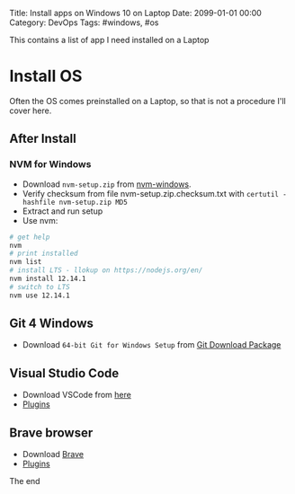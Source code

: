 Title: Install apps on Windows 10 on Laptop
Date: 2099-01-01 00:00
Category: DevOps
Tags: #windows, #os

This contains a list of app I need installed on a Laptop

# Install OS

Often the OS comes preinstalled on a Laptop, so that is not a procedure I'll cover here.

## After Install

### NVM for Windows

* Download `nvm-setup.zip` from [nvm-windows](https://github.com/coreybutler/nvm-windows/releases).
* Verify checksum from file nvm-setup.zip.checksum.txt with 
`certutil -hashfile nvm-setup.zip MD5`
* Extract and run setup
* Use nvm:
```bash
# get help
nvm
# print installed
nvm list
# install LTS - llokup on https://nodejs.org/en/
nvm install 12.14.1
# switch to LTS
nvm use 12.14.1
```

## Git 4 Windows

* Download `64-bit Git for Windows Setup` from [Git Download Package](https://git-scm.com/download/win)

## Visual Studio Code

* Download VSCode from [here](https://code.visualstudio.com/docs/?dv=win64user)
* [Plugins](https://github.com/rasor/awesome-tables/blob/master/awesome-plugins.md#visual-studio-code)

## Brave browser

* Download [Brave](https://laptop-updates.brave.com/latest/winx64)
* [Plugins](https://github.com/rasor/awesome-tables/blob/master/awesome-plugins.md#chrome)

The end